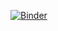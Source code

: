 [![Binder](https://mybinder.org/badge_logo.svg)](https://mybinder.org/v2/gh/thushw/trips/HEAD?labpath=trips.ipynb)